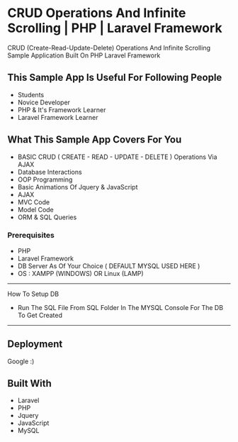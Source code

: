 # CRUD Operations And Infinite Scrolling | PHP | Laravel Framework

CRUD (Create-Read-Update-Delete) Operations And Infinite Scrolling Sample Application Built On PHP Laravel Framework

## This Sample App Is Useful For Following People

*  Students
*  Novice Developer
*  PHP & It's Framework Learner
*  Laravel Framework Learner

## What This Sample App Covers For You

* BASIC CRUD ( CREATE - READ - UPDATE - DELETE ) Operations Via AJAX 
* Database Interactions
* OOP Programming
* Basic Animations Of Jquery & JavaScript
* AJAX 
* MVC Code
* Model Code
* ORM & SQL Queries


### Prerequisites

*  PHP
*  Laravel Framework
*  DB Server As Of Your Choice ( DEFAULT MYSQL USED HERE )
*  OS : XAMPP (WINDOWS) OR  Linux (LAMP)

-----------------

How To Setup DB 

*  Run The SQL File From SQL Folder In The MYSQL Console For The DB To Get Created

-----------------


## Deployment

Google :)

## Built With

* Laravel
* PHP
* Jquery
* JavaScript
* MySQL
